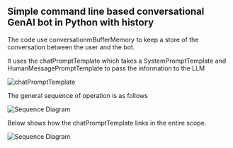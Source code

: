 ## Simple command line based conversational GenAI bot in Python with history

The code use conversationmBufferMemory to keep a store of the conversation between the user and the bot.

It uses the chatPromptTemplate which takes a SystemPromptTemplate and HumanMessagePromptTemplate to pass the information to the LLM

![chatPromptTemplate](http://www.plantuml.com/plantuml/proxy?cache=no&src=https://raw.githubusercontent.com/duke748/Langchain/main/cmdLineChatBot/plantUML/multiChainExample.puml)

The general sequence of operation is as follows

![Sequence Diagram](http://www.plantuml.com/plantuml/proxy?cache=no&src=https://raw.githubusercontent.com/duke748/Langchain/main/cmdLineChatBot/plantUML/sequenceDiagram.puml)

Below shows how the chatPromptTemplate links in the entire scope.

![Sequence Diagram](http://www.plantuml.com/plantuml/proxy?cache=no&src=https://raw.githubusercontent.com/duke748/Langchain/main/cmdLineChatBot/plantUML/ChatPromptTemplate.puml)

